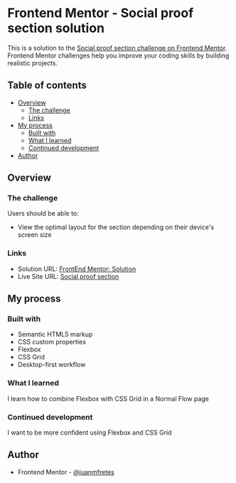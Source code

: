 # Frontend Mentor - Social proof section solution

This is a solution to the [Social proof section challenge on Frontend Mentor](https://www.frontendmentor.io/challenges/social-proof-section-6e0qTv_bA). Frontend Mentor challenges help you improve your coding skills by building realistic projects.

## Table of contents

- [Overview](#overview)
  - [The challenge](#the-challenge)
  - [Links](#links)
- [My process](#my-process)
  - [Built with](#built-with)
  - [What I learned](#what-i-learned)
  - [Continued development](#continued-development)
- [Author](#author)

## Overview

### The challenge

Users should be able to:

- View the optimal layout for the section depending on their device's screen size

### Links

- Solution URL: [FrontEnd Mentor: Solution](https://www.frontendmentor.io/solutions/responsive-social-proof-section-using-flexbox-and-css-grid-t2HoNjJ_n)
- Live Site URL: [Social proof section](https://juanmfretes.github.io/social-proof-section-main/)

## My process

### Built with

- Semantic HTML5 markup
- CSS custom properties
- Flexbox
- CSS Grid
- Desktop-first workflow

### What I learned

I learn how to combine Flexbox with CSS Grid in a Normal Flow page

### Continued development

I want to be more confident using Flexbox and CSS Grid

## Author

- Frontend Mentor - [@juanmfretes](https://www.frontendmentor.io/profile/juanmfretes)
